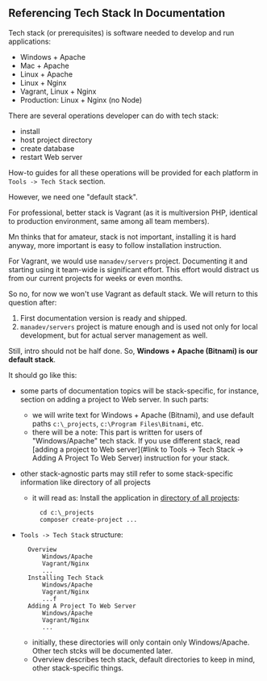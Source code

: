 ## Referencing Tech Stack In Documentation ##

Tech stack (or prerequisites) is software needed to develop and run applications:

* Windows + Apache
* Mac + Apache
* Linux + Apache
* Linux + Nginx
* Vagrant, Linux + Nginx
* Production: Linux + Nginx (no Node)

There are several operations developer can do with tech stack:

* install
* host project directory
* create database
* restart Web server

How-to guides for all these operations will be provided for each platform in `Tools -> Tech Stack` section.

However, we need one "default stack".

For professional, better stack is Vagrant (as it is multiversion PHP, identical to production environment, same among all team members).

Mn thinks that for amateur, stack is not important, installing it is hard anyway, more important is easy to follow installation instruction.

For Vagrant, we would use `manadev/servers` project. Documenting it and starting using it team-wide is significant effort. This effort would distract us from our current projects for weeks or even months.

So no, for now we won't use Vagrant as default stack. We will return to this question after:

1. First documentation version is ready and shipped.
2. `manadev/servers` project is mature enough and is used not only for local development, but for actual server management as well.

Still, intro should not be half done. So, **Windows + Apache (Bitnami) is our default stack**.

It should go like this:

* some parts of documentation topics will be stack-specific, for instance, section on adding a project to Web server. In such parts:
    * we will write text for Windows + Apache (Bitnami), and use default paths `c:\_projects`, `c:\Program Files\Bitnami`, etc.
    * there will be a note: This part is written for users of "Windows/Apache" tech stack. If you use different stack, read [adding a project to Web server](#link to Tools -> Tech Stack -> Adding A Project To Web Server) instruction for your stack.
* other stack-agnostic parts may still refer to some stack-specific information like directory of all projects
    * it will read as: Install the application in [directory of all projects](#):

            cd c:\_projects
            composer create-project ...

* `Tools -> Tech Stack` structure:

        Overview
            Windows/Apache
            Vagrant/Nginx
            ...
        Installing Tech Stack
            Windows/Apache
            Vagrant/Nginx
            ...f
        Adding A Project To Web Server
            Windows/Apache
            Vagrant/Nginx
            ...

    * initially, these directories will only contain only Windows/Apache. Other tech stcks will be documented later.
    * Overview describes tech stack, default directories to keep in mind, other stack-specific things.

